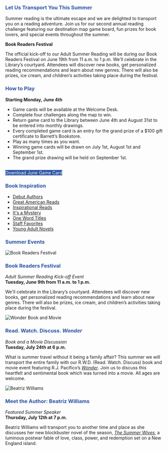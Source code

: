 <div class="row">
<div class="col-md-12">
<h3 style="color: #2C53A4;">Let Us Transport You This Summer</h3>


Summer reading is the ultimate escape and we are delighted to transport you on a reading adventure. Join us for our second annual reading challenge featuring our destination map game board, fun prizes for book lovers, and special events throughout the summer. 
<br />

**Book Readers Festival**

The official kick-off to our Adult Summer Reading will be during our Book Readers Festival on June 19th from 11 a.m. to 1 p.m. We'll celebrate in the Library’s courtyard. Attendees will discover new books, get personalized reading recommendations and learn about new genres. There will also be prizes, ice cream, and children’s activities taking place during the festival.
</div>
</div>

<div class="margin-bottom-20"></div>

<div class="row">
<div class="col-md-8">
<h3 style="color: #2C53A4;">How to Play</h3>

**Starting Monday, June 4th**

* Game cards will be available at the Welcome Desk.
* Complete four challenges along the map to win.
* Return game card to the Library between June 4th and August 31st to be entered into monthly drawings.
* Every completed game card is an entry for the grand prize of a $100 gift certificate to Barrett’s Bookstore.
* Play as many times as you want. 
* Winning game cards will be drawn on July 1st, August 1st and September 1st.
* The grand prize drawing will be held on September 1st. 

<br />
<a href="https://dar.to/2LcTamV" class="btn-u btn-primary" style="text-decoration:none; color:#fff; background-color:#2C53A4;">Download June Game Card</a>
<br />
</div>
<div class="col-md-4">
<h3 style="color: #2C53A4;">Book Inspiration</h3>

* [Debut Authors](https://dar.to/2H7eSGw "Debut Authors")
* [Great American Reads](https://dar.to/2stZhLX "Great American Reads")
* [Inspirational Reads](https://dar.to/2LKz3NQ "Inspirational Reads")
* [It's a Mystery](https://dar.to/2kD2lBD "It's a Mystery")
* [One Word Titles](https://dar.to/2suIkAO "One Word Titles")
* [Staff Favorites](https://dar.to/2kClXGb "Staff Favorites")
* [Young Adult Novels](https://dar.to/2H9ftY9 "Young Adult Novels")

</div>
</div>

<div class="margin-bottom-40"></div>

<h3 style="color: #2C53A4;">Summer Events</h3>

<div class="row">
<div class="col-md-4">

<img class="img-responsive center-block" src="/uploads/departments/readers_advisory/summer_reading/book_readers_festival_logo_small.jpg" alt="Book Readers Festival" />

<h3 style="color: #2C53A4;">Book Readers Festival</h3>

_Adult Summer Reading Kick-off Event_<br />
**Tuesday, June 9th from 11 a.m. to 1 p.m.**

We'll celebrate in the Library’s courtyard. Attendees will discover new books, get personalized reading recommendations and learn about new genres. There will also be prizes, ice cream, and children’s activities taking place during the festival.

</div>
<div class="col-md-4">

<img class="img-responsive center-block" src="/uploads/departments/readers_advisory/summer_reading/wonder_book_movie.jpg" alt="Wonder Book and Movie" />

<h3 style="color: #2C53A4;">Read. Watch. Discuss. <em>Wonder</em></h3>

_Book and a Movie Discussion_ <br />
**Tuesday, July 24th at 6 p.m.**

What is summer travel without it being a family affair? This summer we will transport the entire family with our R.W.D. (Read. Watch. Discuss) book and movie event featuring R.J. Pacifico’s _[Wonder](# "Wonder")_. Join us to discuss this heartfelt and sentimental book which was turned into a movie. All ages are welcome. 
</div>
<div class="col-md-4">

<img class="img-responsive center-block" src="/uploads/departments/readers_advisory/summer_reading/beatriz_williams.jpg" alt="Beatriz Williams" />

<h3 style="color: #2C53A4;">Meet the Author: Beatriz Williams</h3>

_Featured Summer Speaker_<br />
**Thursday, July 12th at 7 p.m.**

Beatriz Williams will transport you to another time and place as she discusses her new blockbuster novel of the season, _[The Summer Wives](# "The Summer Wives")_, a luminous postwar fable of love, class, power, and redemption set on a New England island. 

</div>
</div>